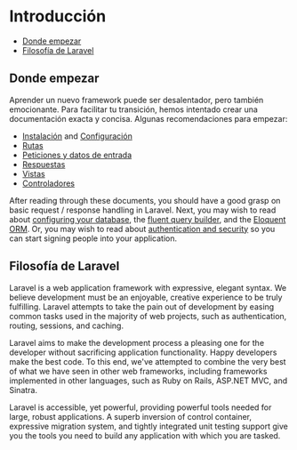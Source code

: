 # Introducción

- [Donde empezar](#where-to-start)
- [Filosofía de Laravel](#laravel-philosophy)

<a name="where-to-start"></a>
## Donde empezar

Aprender un nuevo framework puede ser desalentador, pero también emocionante. Para facilitar tu transición, hemos intentado crear una documentación exacta y concisa. Algunas recomendaciones para empezar:

- [Instalación](5.0/installation) and [Configuración](/5.0/configuration)
- [Rutas](/5.0/routing)
- [Peticiones y datos de entrada](/5.0/requests)
- [Respuestas](/5.0/responses)
- [Vistas](/5.0/views)
- [Controladores](/5.0/controllers)

After reading through these documents, you should have a good grasp on basic request / response handling in Laravel. Next, you may wish to read about [configuring your database](/5.0/database), the [fluent query builder](/5.0/queries), and the [Eloquent ORM](/5.0/eloquent). Or, you may wish to read about [authentication and security](/5.0/authentication) so you can start signing people into your application.

<a name="laravel-philosophy"></a>
## Filosofía de Laravel

Laravel is a web application framework with expressive, elegant syntax. We believe development must be an enjoyable, creative experience to be truly fulfilling. Laravel attempts to take the pain out of development by easing common tasks used in the majority of web projects, such as authentication, routing, sessions, and caching.

Laravel aims to make the development process a pleasing one for the developer without sacrificing application functionality. Happy developers make the best code. To this end, we've attempted to combine the very best of what we have seen in other web frameworks, including frameworks implemented in other languages, such as Ruby on Rails, ASP.NET MVC, and Sinatra.

Laravel is accessible, yet powerful, providing powerful tools needed for large, robust applications. A superb inversion of control container, expressive migration system, and tightly integrated unit testing support give you the tools you need to build any application with which you are tasked.
